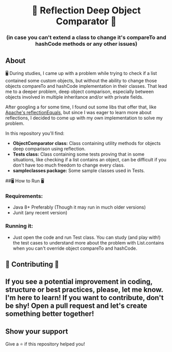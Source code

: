 <h1 align="center">
    🔎 Reflection Deep Object Comparator 🔎
</h1>

<h3 align="center">
    (in case you can't extend a class to change it's compareTo and hashCode methods or any other issues)
</h3>


## About

🖥️ During studies, I came up with a problem while trying to check if a list contained some custom objects, but without the ability to change those objects
compareTo and hashCode implementation in their classes. That lead me to a deeper problem, deep object comparison, especially between objects involved in multiple inheritance and/or with private fields.


After googling a for some time, I found out some libs that offer that, like [Apache's reflectionEquals](https://commons.apache.org/proper/commons-lang/apidocs/org/apache/commons/lang3/builder/EqualsBuilder.html#reflectionEquals-java.lang.Object-java.lang.Object-boolean-), but since I was eager to learn more about
reflections, I decided to come up with my own implementation to solve my problem.

In this repository you'll find:

- **ObjectComparator class:** Class containing utility methods for objects deep comparison using reflection.
- **Tests class:** Class containing some tests proving that in some situations, like checking if a list contains an object, can be difficult if you don't have too much freedom to change every class.
- **sampleclasses package:** Some sample classes used in Tests.

##🖥️ How to Run 🖥️
### Requirements: 
- Java 8+ Preferably (Though it may run in much older versions)
- Junit (any recent version)

### Running it:
- Just open the code and run Test class. You can study (and play with!) the test cases to understand more about the problem
with List.contains when you can't override object compareTo and hashCode.

## 🚧 Contributing 🚧
If you see a potential improvement in coding, structure or best practices, please, let me know. I'm here to learn!
If you want to contribute, don't be shy! Open a pull request and let's create something better together!
---

## Show your support

Give a ⭐️ if this repository helped you!

